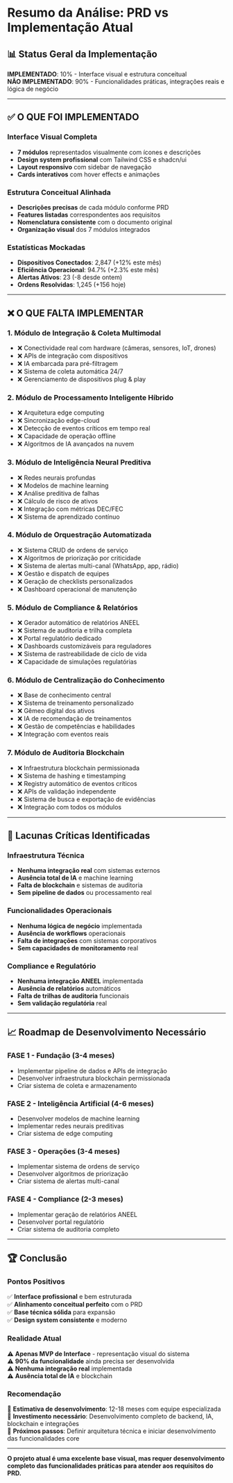 # Resumo da Análise: PRD vs Implementação Atual

## 📊 Status Geral da Implementação

**IMPLEMENTADO**: 10% - Interface visual e estrutura conceitual  
**NÃO IMPLEMENTADO**: 90% - Funcionalidades práticas, integrações reais e lógica de negócio

---

## ✅ O QUE FOI IMPLEMENTADO

### Interface Visual Completa
- **7 módulos** representados visualmente com ícones e descrições
- **Design system profissional** com Tailwind CSS e shadcn/ui
- **Layout responsivo** com sidebar de navegação
- **Cards interativos** com hover effects e animações

### Estrutura Conceitual Alinhada
- **Descrições precisas** de cada módulo conforme PRD
- **Features listadas** correspondentes aos requisitos
- **Nomenclatura consistente** com o documento original
- **Organização visual** dos 7 módulos integrados

### Estatísticas Mockadas
- **Dispositivos Conectados**: 2,847 (+12% este mês)
- **Eficiência Operacional**: 94.7% (+2.3% este mês)
- **Alertas Ativos**: 23 (-8 desde ontem)
- **Ordens Resolvidas**: 1,245 (+156 hoje)

---

## ❌ O QUE FALTA IMPLEMENTAR

### 1. Módulo de Integração & Coleta Multimodal
- ❌ Conectividade real com hardware (câmeras, sensores, IoT, drones)
- ❌ APIs de integração com dispositivos
- ❌ IA embarcada para pré-filtragem
- ❌ Sistema de coleta automática 24/7
- ❌ Gerenciamento de dispositivos plug & play

### 2. Módulo de Processamento Inteligente Híbrido
- ❌ Arquitetura edge computing
- ❌ Sincronização edge-cloud
- ❌ Detecção de eventos críticos em tempo real
- ❌ Capacidade de operação offline
- ❌ Algoritmos de IA avançados na nuvem

### 3. Módulo de Inteligência Neural Preditiva
- ❌ Redes neurais profundas
- ❌ Modelos de machine learning
- ❌ Análise preditiva de falhas
- ❌ Cálculo de risco de ativos
- ❌ Integração com métricas DEC/FEC
- ❌ Sistema de aprendizado contínuo

### 4. Módulo de Orquestração Automatizada
- ❌ Sistema CRUD de ordens de serviço
- ❌ Algoritmos de priorização por criticidade
- ❌ Sistema de alertas multi-canal (WhatsApp, app, rádio)
- ❌ Gestão e dispatch de equipes
- ❌ Geração de checklists personalizados
- ❌ Dashboard operacional de manutenção

### 5. Módulo de Compliance & Relatórios
- ❌ Gerador automático de relatórios ANEEL
- ❌ Sistema de auditoria e trilha completa
- ❌ Portal regulatório dedicado
- ❌ Dashboards customizáveis para reguladores
- ❌ Sistema de rastreabilidade de ciclo de vida
- ❌ Capacidade de simulações regulatórias

### 6. Módulo de Centralização do Conhecimento
- ❌ Base de conhecimento central
- ❌ Sistema de treinamento personalizado
- ❌ Gêmeo digital dos ativos
- ❌ IA de recomendação de treinamentos
- ❌ Gestão de competências e habilidades
- ❌ Integração com eventos reais

### 7. Módulo de Auditoria Blockchain
- ❌ Infraestrutura blockchain permissionada
- ❌ Sistema de hashing e timestamping
- ❌ Registry automático de eventos críticos
- ❌ APIs de validação independente
- ❌ Sistema de busca e exportação de evidências
- ❌ Integração com todos os módulos

---

## 🎯 Lacunas Críticas Identificadas

### Infraestrutura Técnica
- **Nenhuma integração real** com sistemas externos
- **Ausência total de IA** e machine learning
- **Falta de blockchain** e sistemas de auditoria
- **Sem pipeline de dados** ou processamento real

### Funcionalidades Operacionais
- **Nenhuma lógica de negócio** implementada
- **Ausência de workflows** operacionais
- **Falta de integrações** com sistemas corporativos
- **Sem capacidades de monitoramento** real

### Compliance e Regulatório
- **Nenhuma integração ANEEL** implementada
- **Ausência de relatórios** automáticos
- **Falta de trilhas de auditoria** funcionais
- **Sem validação regulatória** real

---

## 📈 Roadmap de Desenvolvimento Necessário

### FASE 1 - Fundação (3-4 meses)
- Implementar pipeline de dados e APIs de integração
- Desenvolver infraestrutura blockchain permissionada
- Criar sistema de coleta e armazenamento

### FASE 2 - Inteligência Artificial (4-6 meses)
- Desenvolver modelos de machine learning
- Implementar redes neurais preditivas
- Criar sistema de edge computing

### FASE 3 - Operações (3-4 meses)
- Implementar sistema de ordens de serviço
- Desenvolver algoritmos de priorização
- Criar sistema de alertas multi-canal

### FASE 4 - Compliance (2-3 meses)
- Implementar geração de relatórios ANEEL
- Desenvolver portal regulatório
- Criar sistema de auditoria completo

---

## 🏆 Conclusão

### Pontos Positivos
✅ **Interface profissional** e bem estruturada  
✅ **Alinhamento conceitual perfeito** com o PRD  
✅ **Base técnica sólida** para expansão  
✅ **Design system consistente** e moderno  

### Realidade Atual
⚠️ **Apenas MVP de Interface** - representação visual do sistema  
⚠️ **90% da funcionalidade** ainda precisa ser desenvolvida  
⚠️ **Nenhuma integração real** implementada  
⚠️ **Ausência total de IA** e blockchain  

### Recomendação
🚀 **Estimativa de desenvolvimento**: 12-18 meses com equipe especializada  
🚀 **Investimento necessário**: Desenvolvimento completo de backend, IA, blockchain e integrações  
🚀 **Próximos passos**: Definir arquitetura técnica e iniciar desenvolvimento das funcionalidades core  

---

**O projeto atual é uma excelente base visual, mas requer desenvolvimento completo das funcionalidades práticas para atender aos requisitos do PRD.**